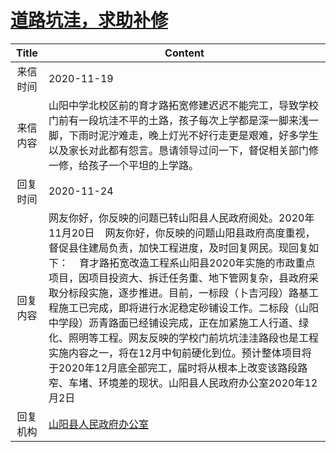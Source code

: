 # <a href="http://www.shangluo.gov.cn/zmhd/ldxxxx.jsp?urltype=leadermail.LeaderMailContentUrl&wbtreeid=1112&leadermailid=6629">道路坑洼，求助补修</a>
| Title |                                                                                                                                                                      Content                                                                                                                                                                       |
|:-----:|----------------------------------------------------------------------------------------------------------------------------------------------------------------------------------------------------------------------------------------------------------------------------------------------------------------------------------------------------|
| 来信时间  | 2020-11-19                                                                                                                                                                                                                                                                                                                                         |
| 来信内容  | 山阳中学北校区前的育才路拓宽修建迟迟不能完工，导致学校门前有一段坑洼不平的土路，孩子每次上学都是深一脚来浅一脚，下雨时泥泞难走，晚上灯光不好行走更是艰难，好多学生以及家长对此都有怨言。恳请领导过问一下，督促相关部门修一修，给孩子一个平坦的上学路。                                                                                                                                                                                                                        |
| 回复时间  | 2020-11-24                                                                                                                                                                                                                                                                                                                                         |
| 回复内容  | 网友你好，你反映的问题已转山阳县人民政府阅处。2020年11月20日    网友你好，你反映的问题山阳县政府高度重视，督促县住建局负责，加快工程进度，及时回复网民。现回复如下：    育才路拓宽改造工程系山阳县2020年实施的市政重点项目，因项目投资大、拆迁任务重、地下管网复杂，县政府采取分标段实施，逐步推进。目前，一标段（卜吉河段）路基工程施工已完成，即将进行水泥稳定砂铺设工作。二标段（山阳中学段）沥青路面已经铺设完成，正在加紧施工人行道、绿化、照明等工程。网友反映的学校门前坑坑洼洼路段也是工程实施内容之一，将在12月中旬前硬化到位。预计整体项目将于2020年12月底全部完工，届时将从根本上改变该路段路窄、车堵、环境差的现状。山阳县人民政府办公室2020年12月2日 |
| 回复机构  | <a href="../../category/agencies/山阳县人民政府办公室.md">山阳县人民政府办公室</a>                                                                                                                                                                                                                                                                                     |